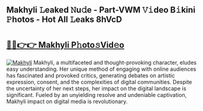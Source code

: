 ## Makhyli 𝙻eaked 𝙽u𝚍e - Part-VWM 𝚅𝚒deo B𝚒kini 𝙿hotos - Hot All 𝙻eaks 8hVcD

# <h2><a href="http://ld53j5.urlbe.top/?page=Makhyli">🔗🔗👉👉 Makhyli P𝚑oto𝚜Vid𝚎o</a></h2>

[![Makhyli](https://i.imgur.com/eBuTRDB.gif)](http://ld53j5.urlbe.top/?page=Makhyli)
Makhyli, a multifaceted and thought-provoking character, eludes easy understanding. Her unique method of engaging with online audiences has fascinated and provoked critics, generating debates on artistic expression, consent, and the complexities of digital communities. Despite the uncertainty of her next steps, her impact on the digital landscape is significant. Fueled by an unyielding resolve and undeniable captivation, Makhyli impact on digital media is revolutionary.
